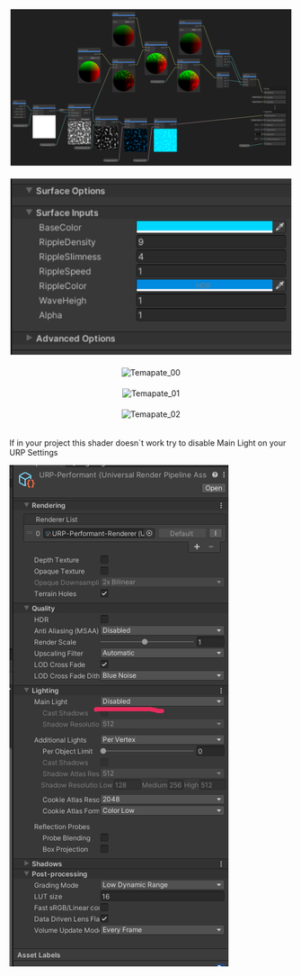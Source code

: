 <div style="text-align: center;">
    <img src="./Nodes.png" alt="Nodes" width="500" style="margin-bottom: 20px;"/>
</div>

<div style="text-align: center;">
    <img src="./Property.png" alt="Property" width="500" style="margin-bottom: 20px;"/>
</div>

<div style="text-align: center;">
    <img src="./Temaplate_00.png" alt="Temapate_00" width="500" style="margin-bottom: 20px;"/>
</div>

<div style="text-align: center;">
    <img src="./Temaplate_01.png" alt="Temapate_01" width="500" style="margin-bottom: 20px;"/>
</div>

<div style="text-align: center;">
    <img src="./Temaplate_02.png" alt="Temapate_02" width="500" style="margin-bottom: 20px;"/>
</div>

If in your project this shader doesn`t work try to disable Main Light on your URP Settings

![](./URPSettings.png)
